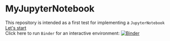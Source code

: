 # MyJupyterNotebook
This repository is intended as a first test for implementing a `JupyterNotebook`  
[Let's start](FirstPage/myFirstJN.ipynb)  
Click here to run `Binder` for an interactive environment:
[![Binder](https://mybinder.org/badge_logo.svg)](https://mybinder.org/v2/gh/dinardo/JupyterNotebook/main)
